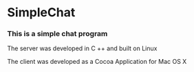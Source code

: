 # SimpleChat

### This is a simple chat program

The server was developed in C ++ and built on Linux

The client was developed as a Cocoa Application for Mac OS X